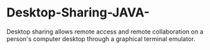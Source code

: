 # Desktop-Sharing-JAVA-
Desktop sharing allows remote access and remote collaboration on a person's computer desktop through a graphical terminal emulator. 
